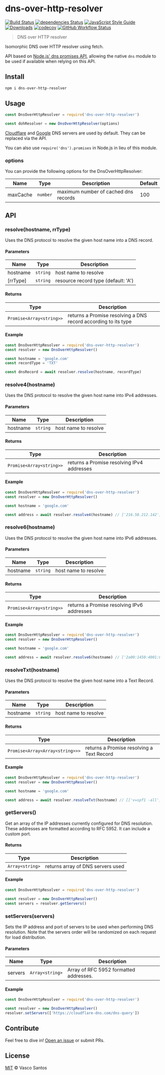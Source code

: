 # dns-over-http-resolver

[![Build Status](https://travis-ci.org/vasco-santos/dns-over-http-resolver.svg?branch=master)](https://travis-ci.org/vasco-santos/dns-over-http-resolver)
[![dependencies Status](https://david-dm.org/vasco-santos/dns-over-http-resolver/status.svg)](https://david-dm.org/vasco-santos/dns-over-http-resolver)
[![JavaScript Style Guide](https://img.shields.io/badge/code_style-standard-brightgreen.svg)](https://standardjs.com)
[![Downloads](https://img.shields.io/npm/dm/dns-over-http-resolver.svg)](https://www.npmjs.com/package/dns-over-http-resolver)
[![codecov](https://img.shields.io/codecov/c/github/vasco-santos/dns-over-http-resolver.svg?style=flat-square)](https://codecov.io/gh/vasco-santos/dns-over-http-resolver)
[![GitHub Workflow Status](https://img.shields.io/github/workflow/status/vasco-santos/dns-over-http-resolver/ci?label=ci&style=flat-square)](https://github.com/vasco-santos/dns-over-http-resolver/actions?query=branch%3Amaster+workflow%3Aci+)

> DNS over HTTP resolver

Isomorphic DNS over HTTP resolver using fetch.

API based on [Node.js' dns promises API](https://nodejs.org/dist/latest-v14.x/docs/api/dns.html#dns_dns_promises_api), allowing the native `dns` module to be used if available when relying on this API.

## Install

```sh
npm i dns-over-http-resolver
```

## Usage

```js
const DnsOverHttpResolver = require('dns-over-http-resolver')

const dohResolver = new DnsOverHttpResolver(options)
```

[Cloudflare](https://cloudflare-dns.com/dns-query) and [Google](https://dns.google/resolve) DNS servers are used by default. They can be replaced via the API. 

You can also use `require('dns').promises` in Node.js in lieu of this module.

### options

You can provide the following options for the DnsOverHttpResolver:

| Name | Type | Description | Default |
|------|------|-------------|---------|
| maxCache | `number` | maximum number of cached dns records | 100 |

## API

### resolve(hostname, rrType)

Uses the DNS protocol to resolve the given host name into a DNS record.

#### Parameters

| Name | Type | Description |
|------|------|-------------|
| hostname | `string` | host name to resolve |
| [rrType] | `string` | resource record type (default: 'A') |

#### Returns

| Type | Description |
|------|-------------|
| `Promise<Array<string>>` | returns a Promise resolving a DNS record according to its type |

#### Example

```js
const DnsOverHttpResolver = require('dns-over-http-resolver')
const resolver = new DnsOverHttpResolver()

const hostname = 'google.com'
const recordType = 'TXT'

const dnsRecord = await resolver.resolve(hostname, recordType)
```

### resolve4(hostname)

Uses the DNS protocol to resolve the given host name into IPv4 addresses.

#### Parameters

| Name | Type | Description |
|------|------|-------------|
| hostname | `string` | host name to resolve |

#### Returns

| Type | Description |
|------|-------------|
| `Promise<Array<string>>` | returns a Promise resolving IPv4 addresses |

#### Example

```js
const DnsOverHttpResolver = require('dns-over-http-resolver')
const resolver = new DnsOverHttpResolver()

const hostname = 'google.com'

const address = await resolver.resolve4(hostname) // ['216.58.212.142']
```

### resolve6(hostname)

Uses the DNS protocol to resolve the given host name into IPv6 addresses.

#### Parameters

| Name | Type | Description |
|------|------|-------------|
| hostname | `string` | host name to resolve |

#### Returns

| Type | Description |
|------|-------------|
| `Promise<Array<string>>` | returns a Promise resolving IPv6 addresses |

#### Example

```js
const DnsOverHttpResolver = require('dns-over-http-resolver')
const resolver = new DnsOverHttpResolver()

const hostname = 'google.com'

const address = await resolver.resolve6(hostname) // ['2a00:1450:4001:801::200e']
```

### resolveTxt(hostname)

Uses the DNS protocol to resolve the given host name into a Text Record.

#### Parameters

| Name | Type | Description |
|------|------|-------------|
| hostname | `string` | host name to resolve |

#### Returns

| Type | Description |
|------|-------------|
| `Promise<Array<Array<string>>>` | returns a Promise resolving a Text Record |

#### Example

```js
const DnsOverHttpResolver = require('dns-over-http-resolver')
const resolver = new DnsOverHttpResolver()

const hostname = 'google.com'

const address = await resolver.resolveTxt(hostname) // [['v=spf1 -all']]
```

### getServers()

Get an array of the IP addresses currently configured for DNS resolution.
These addresses are formatted according to RFC 5952. It can include a custom port.

#### Returns

| Type | Description |
|------|-------------|
| `Array<string>` | returns array of DNS servers used |

#### Example

```js
const DnsOverHttpResolver = require('dns-over-http-resolver')

const resolver = new DnsOverHttpResolver()
const servers = resolver.getServers()
```

### setServers(servers)

Sets the IP address and port of servers to be used when performing DNS resolution.
Note that the servers order will be randomized on each request for load distribution.

#### Parameters

| Name | Type | Description |
|------|------|-------------|
| servers | `Array<string>` | Array of RFC 5952 formatted addresses. |

#### Example

```js
const DnsOverHttpResolver = require('dns-over-http-resolver')

const resolver = new DnsOverHttpResolver()
resolver.setServers(['https://cloudflare-dns.com/dns-query'])
```

## Contribute

Feel free to dive in! [Open an issue](https://github.com/vasco-santos/dns-over-http-resolver/issues/new) or submit PRs.

## License

[MIT](LICENSE) © Vasco Santos
